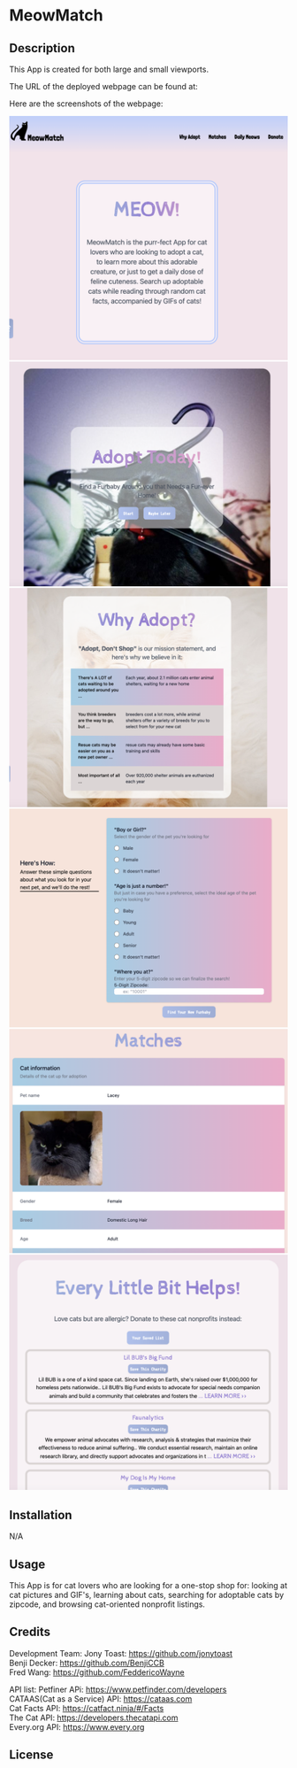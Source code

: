 # MeowMatch

## Description



This App is created for both large and small viewports.


The URL of the deployed webpage can be found at:

Here are the screenshots of the webpage:

![image](assets/images/Screenshot-1.png)
![image](assets/images/Screenshot-2.png)
![image](assets/images/Screenshot-3.png)
![image](assets/images/Screenshot-4.png)
![image](assets/images/Screenshot-5.png)
![image](assets/images/Screenshot-6.png)


## Installation

N/A

## Usage

This App is for cat lovers who are looking for a one-stop shop for: looking at cat pictures and GIF's, learning about cats, searching for adoptable cats by zipcode, and browsing cat-oriented nonprofit listings.

## Credits

Development Team:
    Jony Toast: https://github.com/jonytoast <br>
    Benji Decker: https://github.com/BenjiCCB <br>
    Fred Wang: https://github.com/FeddericoWayne <br>

API list:
    Petfiner APi: https://www.petfinder.com/developers <br>
    CATAAS(Cat as a Service) API: https://cataas.com <br>
    Cat Facts API: https://catfact.ninja/#/Facts <br>
    The Cat API: https://developers.thecatapi.com <br>
    Every.org API: https://www.every.org <br>

## License



